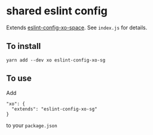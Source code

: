 # shared eslint config

Extends [eslint-config-xo-space](https://www.npmjs.com/package/eslint-config-xo-space). See `index.js` for details.

## To install

    yarn add --dev xo eslint-config-xo-sg

## To use

Add

    "xo": {
      "extends": "eslint-config-xo-sg"
    }

to your `package.json`
